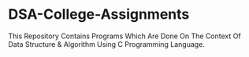 # DSA-College-Assignments
This Repository Contains Programs Which Are Done On The Context Of Data Structure & Algorithm Using C Programming Language.
